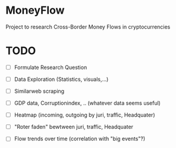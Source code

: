 # MoneyFlow
Project to research Cross-Border Money Flows in cryptocurrencies


# TODO
- [ ] Formulate Research Question
- [ ] Data Exploration (Statistics, visuals,...)
- [ ] Similarweb scraping
- [ ] GDP data, Corruptionindex, .. (whatever data seems useful)
- [ ] Heatmap (incoming, outgoing by juri, traffic, Headquater)
- [ ] "Roter faden" bewtween juri, traffic, Headquater
- [ ] Flow trends over time (correlation with "big events"?)

